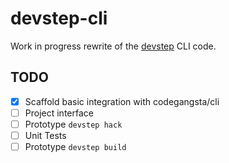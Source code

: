 # devstep-cli

Work in progress rewrite of the [devstep](http://fgrehm.viewdocs.io/devstep) CLI code.

## TODO

* [x] Scaffold basic integration with codegangsta/cli
* [ ] Project interface
* [ ] Prototype `devstep hack`
* [ ] Unit Tests
* [ ] Prototype `devstep build`
